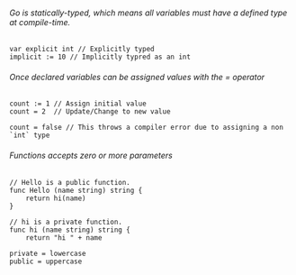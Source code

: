 ###### Go is statically-typed, which means all variables must have a defined type at compile-time.
```
var explicit int // Explicitly typed
implicit := 10 // Implicitly typred as an int
```

###### Once declared variables can be assigned values with the = operator

```
count := 1 // Assign initial value
count = 2  // Update/Change to new value

count = false // This throws a compiler error due to assigning a non `int` type
```

###### Functions accepts zero or more parameters

```
// Hello is a public function.
func Hello (name string) string {
    return hi(name)
}

// hi is a private function.
func hi (name string) string {
    return "hi " + name

private = lowercase
public = uppercase
```